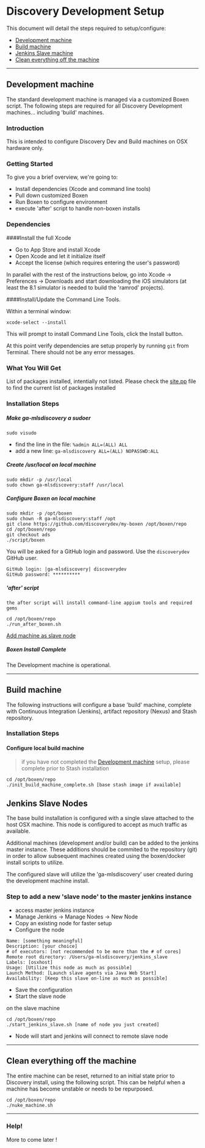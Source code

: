 # Discovery Development Setup

This document will detail the steps required to setup/configure:
* [Development machine](#development-machine)
* [Build machine](#build-machine)
* [Jenkins Slave machine](#jenkins-slave-machine)
* [Clean everything off the machine](#clean-everything-off-the-machine)

----

## Development machine

The standard development machine is managed via a customized Boxen script.  The following steps are required for all Discovery Development machines... including 'build' machines.

### Introduction

This is intended to configure Discovery Dev and Build machines on OSX hardware only.

### Getting Started

To give you a brief overview, we're going to:

* Install dependencies (Xcode and command line tools)
* Pull down customized Boxen
* Run Boxen to configure environment
* execute 'after' script to handle non-boxen installs

### Dependencies

####Install the full Xcode 

* Go to App Store and install Xcode
* Open Xcode and let it initialize itself
* Accept the license (which requires entering the user's password)

In parallel with the rest of the instructions below, go into Xcode -> Preferences -> Downloads and start downloading the iOS simulators (at least the 8.1 simulator is needed to build the 'ramrod' projects).

####Install/Update the Command Line Tools.

Within a terminal window:

```
xcode-select --install
```

This will prompt to install Command Line Tools, click the Install button.

At this point verify dependencies are setup properly by running ```git``` from Terminal.  There should not be any error messages.

### What You Will Get

List of packages installed, intentially not listed.  Please check the [site.pp](https://github.com/discoverydev/my-boxen/blob/ads/manifests/site.pp) file to find the current list of packages installed

### Installation Steps

##### Make ga-mlsdiscovery a sudoer

```
sudo visudo
```

* find the line in the file: ```%admin ALL=(ALL) ALL```
* add a new line: ```ga-mlsdiscovery ALL=(ALL) NOPASSWD:ALL```

##### Create /usr/local on local machine

```
sudo mkdir -p /usr/local
sudo chown ga-mlsdiscovery:staff /usr/local
```

##### Configure Boxen on local machine
```
sudo mkdir -p /opt/boxen
sudo chown -R ga-mlsdiscovery:staff /opt
git clone https://github.com/discoverydev/my-boxen /opt/boxen/repo
cd /opt/boxen/repo
git checkout ads
./script/boxen
```

You will be asked for a GitHub login and password.  Use the `discoverydev` GitHub user.

```
GitHub login: |ga-mlsdiscovery| discoverydev
GitHub password: **********
```

##### 'after' script
```
the after script will install command-line appium tools and required gems

cd /opt/boxen/repo
./run_after_boxen.sh
```

[Add machine as slave node](#step-to-add-a-new-slave-node-to-the-master-jenkins-instance)

##### Boxen Install Complete
The Development machine is operational.

----

## Build machine
The following instructions will configure a base 'build' machine, complete with Continuous Integration (Jenkins), artifact repository (Nexus) and Stash repository.

### Installation Steps
#### Configure local build machine

> if you have not completed the [Development machine](#development-machine) setup, please complete prior to Stash installation

```
cd /opt/boxen/repo
./init_build_machine_complete.sh [base stash image if available]
```

## Jenkins Slave Nodes
The base build installation is configured with a single slave attached to the host OSX machine.  This node is configured to accept as much traffic as available.

Additional machines (development and/or build) can be added to the jenkins master instance.  These additions should be commited to the repository (git) in order to allow subsequent machines created using the boxen/docker install scripts to utilize.

The configured slave will utilize the 'ga-mlsdiscovery' user created during the development machine install.

### Step to add a new 'slave node' to the master jenkins instance
* access master jenkins instance
* Manage Jenkins -> Manage Nodes -> New Node
* Copy an existing node for faster setup
* Configure the node
```
Name: [something meaningful]
Description: [your choice]
# of executors: [not recommended to be more than the # of cores]
Remote root directory: /Users/ga-mlsdiscovery/jenkins_slave
Labels: [osxhost]
Usage: [Utilize this node as much as possible]
Launch Method: [Launch slave agents via Java Web Start]
Availability: [Keep this slave on-line as much as possible]
```
* Save the configuration
* Start the slave node

on the slave machine
```
cd /opt/boxen/repo
./start_jenkins_slave.sh [name of node you just created]
```

* Node will start and jenkins will connect to remote slave node

----
## Clean everything off the machine
The entire machine can be reset, returned to an initial state prior to Discovery install, using the following script.  This can be helpful when a machine has become unstable or needs to be repurposed.

```
cd /opt/boxen/repo
./nuke_machine.sh
```

----
### Help!
More to come later !
